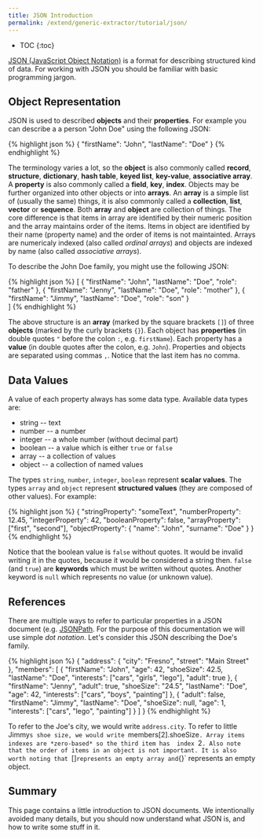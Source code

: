 ```yaml
---
title: JSON Introduction
permalink: /extend/generic-extractor/tutorial/json/
---
```


* TOC
{:toc}

[JSON (JavaScript Object Notation)](http://www.json.org/) is a format for describing structured 
kind of data. For working with JSON you should be familiar with basic programming jargon. 

## Object Representation
JSON is used to described **objects** and their **properties**. For example you can describe a 
a person "John Doe" using the following JSON:

{% highlight json %}
{
    "firstName": "John",
    "lastName": "Doe"
}
{% endhighlight %}

The terminology varies a lot, so the **object** is also commonly called **record**, **structure**, 
**dictionary**, **hash table**, **keyed list**, **key-value**, **associative array**. A **property** is
also commonly called a **field**, **key**, **index**. Objects may be further organized into other
objects or into **arrays**. An **array** is a simple list of (usually the same) things, 
it is also commonly called a **collection**, **list**, **vector** or **sequence**. Both **array** and
**object** are collection of things. The core difference is that items in array are identified
by their numeric position and the array maintains order of the items. Items in object are 
identified by their name (property name) and the order of items is not maintainted. Arrays are
numericaly indexed (also called *ordinal arrays*) and objects are indexed by name (also called *associative arrays*).

To describe the John Doe family, you might use the following JSON:

{% highlight json %}
[
    {
        "firstName": "John",
        "lastName": "Doe",
        "role": "father"
    },
    {
        "firstName": "Jenny",
        "lastName": "Doe",
        "role": "mother"
    },
    {
        "firstName": "Jimmy",
        "lastName": "Doe",
        "role": "son"
    }    
]
{% endhighlight %}

The above structure is an **array** (marked by the square brackets `[]`) of 
three **objects** (marked by the curly brackets `{}`). Each object has **properties** 
(in double quotes `"` before the colon `:`, e.g. `firstName`). Each property has a **value** (in double 
quotes after the colon, e.g. `John`). Properties and objects are separated using commas `,`. Notice that 
the last item has no comma.

## Data Values
A value of each property always has some data type. Available data types are:

- string -- text
- number -- a number
- integer -- a whole number (without decimal part)
- boolean -- a value which is either `true` or `false`
- array -- a collection of values
- object -- a collection of named values

The types `string`, `number`, `integer`, `boolean` represent **scalar values**. The
types `array` and `object` represent **structured values** (they are composed of 
other values). For example:

{% highlight json %}
{
    "stringProperty": "someText",
    "numberProperty": 12.45,
    "integerProperty": 42,
    "booleanProperty": false,
    "arrayProperty": ["first", "second"],
    "objectProperty": {
        "name": "John",
        "surname": "Doe"
    }
}
{% endhighlight %}

Notice that the boolean value is `false` without quotes. It would be invalid writing it in the quotes,
because it would be considered a string then. `false` (and `true`) are **keywords** which must be written
without quotes. Another keyword is `null` which represents no value (or unknown value).

## References
There are multiple ways to refer to particular properties in a JSON document (e.g. [JSONPath](http://jsonpath.com/). 
For the purpose of this documentation we will use simple *dot notation*. Let's consider this JSON describing the
Doe's family.

{% highlight json %}
{
    "address": {
        "city": "Fresno",
        "street": "Main Street"        
    },
    "members": [
        {
            "firstName": "John",
            "age": 42,
            "shoeSize": 42.5,
            "lastName": "Doe",
            "interests": ["cars", "girls", "lego"],
            "adult": true
        },
        {
            "firstName": "Jenny",
            "adult": true,
            "shoeSize": "24.5",
            "lastName": "Doe",
            "age": 42,
            "interests": ["cars", "boys", "painting"]
        },
        {
            "adult": false,
            "firstName": "Jimmy",
            "lastName": "Doe",
            "shoeSize": null,
            "age": 1,
            "interests": ["cars", "lego", "painting"]
        }
    ]
}
{% endhighlight %}

To refer to the Joe's city, we would write `address.city`. To refer to little Jimmy`s shoe size, we
would write `members[2].shoeSize`. Array items indexes are *zero-based* so the third item has 
index `2`. Also note that the order of items in an object is not important. It is also worth noting
that `[]` represents an empty array and `{}` represents an empty object.

## Summary
This page contains a little introduction to JSON documents. We intentionally avoided many details, 
but you should now understand what JSON is, and how to write some stuff in it.
